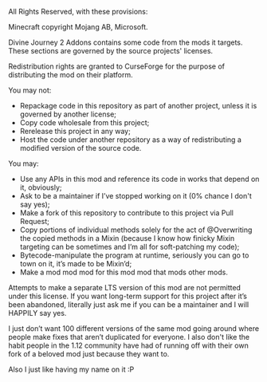 All Rights Reserved, with these provisions:

Minecraft copyright Mojang AB, Microsoft. 

Divine Journey 2 Addons contains some code from the mods it targets.  These sections are governed by the source projects' licenses.

Redistribution rights are granted to CurseForge for the purpose of distributing the mod on their platform.

You may not:
- Repackage code in this repository as part of another project, unless it is governed by another license;
- Copy code wholesale from this project;
- Rerelease this project in any way;
- Host the code under another repository as a way of redistributing a modified version of the source code.

You may:
- Use any APIs in this mod and reference its code in works that depend on it, obviously;
- Ask to be a maintainer if I’ve stopped working on it (0% chance I don't say yes);
- Make a fork of this repository to contribute to this project via Pull Request;
- Copy portions of individual methods solely for the act of @Overwriting the copied methods in a Mixin (because I know how finicky Mixin targeting can be sometimes and I’m all for soft-patching my code);
- Bytecode-manipulate the program at runtime, seriously you can go to town on it, it’s made to be Mixin’d;
- Make a mod mod mod for this mod mod that mods other mods.

Attempts to make a separate LTS version of this mod are not permitted under this license.  If you want long-term support for this project after it’s been abandoned, literally just ask me if you can be a maintainer and I will HAPPILY say yes.

I just don’t want 100 different versions of the same mod going around where people make fixes that aren’t duplicated for everyone.  I also don't like the habit people in the 1.12 community have had of running off with their own fork of a beloved mod just because they want to.

Also I just like having my name on it :P
